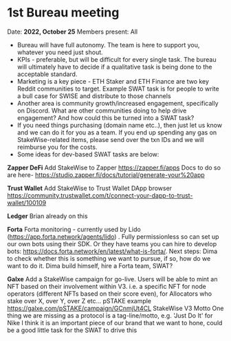# 1st Bureau meeting

Date: **2022, October 25**
Members present: All

- Bureau will have full autonomy. The team is here to support you, whatever you need just shout. 
- KPIs - preferable, but will be difficult for every single task. The bureau will ultimately have to decide if a qualitative task is being done to the acceptable standard.
- Marketing is a key piece - ETH Staker and ETH Finance are two key Reddit communities to target. Example SWAT task is for people to write a bull case for SWISE and distribute to those channels
- Another area is community growth/increased engagement, specifically on Discord. What are other communities doing to help drive engagement? And how could this be turned into a SWAT task?
- If you need things purchasing (domain name etc..), then just let us know and we can do it for you as a team. If you end up spending any gas on StakeWise-related items, please send over the txn IDs and we will reimburse you for the costs. 
- Some ideas for dev-based SWAT tasks are below: 

**Zapper DeFi**
Add StakeWise to Zapper https://zapper.fi/apps
Docs to do so are here- https://studio.zapper.fi/docs/tutorial/generate-your%20app

**Trust Wallet**
Add StakeWise to Trust Wallet DApp browser
https://community.trustwallet.com/t/connect-your-dapp-to-trust-wallet/100109

**Ledger**
Brian already on this

**Forta**
Forta monitoring - currently used by Lido (https://app.forta.network/agents/lido) . Fully permissionless so can set up our own bots using their SDK. Or they have teams you can hire to develop bots: https://docs.forta.network/en/latest/what-is-forta/. Next steps: Dima to check whether this is something we want to pursue, if so, how do we want to do it. Dima build himself, hire a Forta team, SWAT?

**Galxe**
Add a StakeWise campaign for go-live. Users will be able to mint an NFT based on their involvement within V3. i.e. a specific NFT for node operators (different NFTs based on their score even), for Allocators who stake over X, over Y, over Z etc...
pSTAKE example https://galxe.com/pSTAKE/campaign/GCnmjUt4CL
StakeWise V3 Motto
One thing we are missing as a protocol is a tag-line/motto, e.g. 'Just Do It' for Nike
I think it is an important piece of our brand that we want to hone, could be a good little task for the SWAT to drive this

